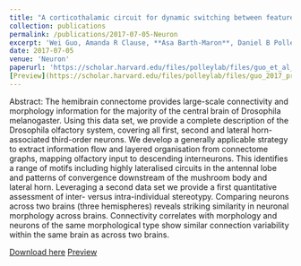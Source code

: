 ```yaml
---
title: "A corticothalamic circuit for dynamic switching between feature detection and discrimination"
collection: publications
permalink: /publications/2017-07-05-Neuron
excerpt: 'Wei Guo, Amanda R Clause, **Asa Barth-Maron**, Daniel B Polley.” Neuron 95, no. 1 (July 5, 2017): 180-194.e5.'
date: 2017-07-05
venue: 'Neuron'
paperurl: 'https://scholar.harvard.edu/files/polleylab/files/guo_et_al_neuron_2017.pdf'
[Preview](https://scholar.harvard.edu/files/polleylab/files/guo_2017_preview.pdf)
---
```


Abstract: The hemibrain connectome provides large-scale connectivity and morphology information for the majority of the central brain of Drosophila melanogaster. Using this data set, we provide a complete description of the Drosophila olfactory system, covering all first, second and lateral horn-associated third-order neurons. We develop a generally applicable strategy to extract information flow and layered organisation from connectome graphs, mapping olfactory input to descending interneurons. This identifies a range of motifs including highly lateralised circuits in the antennal lobe and patterns of convergence downstream of the mushroom body and lateral horn. Leveraging a second data set we provide a first quantitative assessment of inter- versus intra-individual stereotypy. Comparing neurons across two brains (three hemispheres) reveals striking similarity in neuronal morphology across brains. Connectivity correlates with morphology and neurons of the same morphological type show similar connection variability within the same brain as across two brains.

[Download here](https://elifesciences.org/articles/66018)
[Preview](https://scholar.harvard.edu/files/polleylab/files/guo_2017_preview.pdf)
